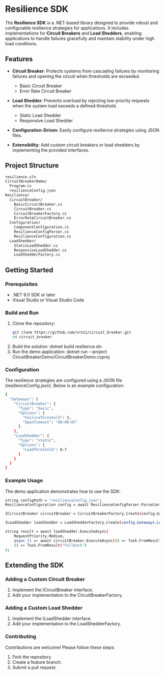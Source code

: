 # Resilience SDK

The **Resilience SDK** is a .NET-based library designed to provide robust and configurable resilience strategies for applications. It includes implementations for **Circuit Breakers** and **Load Shedders**, enabling applications to handle failures gracefully and maintain stability under high load conditions.

## Features

- **Circuit Breaker**: Protects systems from cascading failures by monitoring failures and opening the circuit when thresholds are exceeded.
  - Basic Circuit Breaker
  - Error Rate Circuit Breaker

- **Load Shedder**: Prevents overload by rejecting low-priority requests when the system load exceeds a defined threshold.
  - Static Load Shedder
  - Responsive Load Shedder

- **Configuration-Driven**: Easily configure resilience strategies using JSON files.

- **Extensibility**: Add custom circuit breakers or load shedders by implementing the provided interfaces.

## Project Structure
```bash
resilience.sln 
CircuitBreakerDemo/
  Program.cs 
  resilienceConfig.json 
Resilience/ 
  CircuitBreaker/ 
    BasicCircuitBreaker.cs 
    CircuitBreaker.cs 
    CircuitBreakerFactory.cs 
    ErrorRateCircuitBreaker.cs 
  Configuration/ 
    ComponentConfiguration.cs 
    ResilienceConfigParser.cs 
    ResilienceConfiguration.cs 
  LoadShedder/ 
    StaticLoadShedder.cs 
    ResponsiveLoadShedder.cs 
    LoadShedderFactory.cs
```

## Getting Started

### Prerequisites

- .NET 9.0 SDK or later
- Visual Studio or Visual Studio Code

### Build and Run

1. Clone the repository:
   ```bash
   git clone https://github.com/vrn11/circuit_breaker.git
   cd circuit_breaker
2. Build the solution:
dotnet build resilience.sln
3. Run the demo application:
dotnet run --project CircuitBreakerDemo/CircuitBreakerDemo.csproj

### Configuration
The resilience strategies are configured using a JSON file (resilienceConfig.json). Below is an example configuration:
```bash
{
  "Gateways": {
    "CircuitBreaker": {
      "Type": "basic",
      "Options": {
        "FailureThreshold": 3,
        "OpenTimeout": "00:00:05"
      }
    },
    "LoadShedder": {
      "Type": "static",
      "Options": {
        "LoadThreshold": 0.7
      }
    }
  }
}
```

### Example Usage
The demo application demonstrates how to use the SDK:
```bash
string configPath = "resilienceConfig.json";
ResilienceConfiguration config = await ResilienceConfigParser.ParseConfigurationAsync(configPath);

ICircuitBreaker circuitBreaker = CircuitBreakerFactory.Create(config.Gateways.CircuitBreaker.Type, config.Gateways.CircuitBreaker.Options);

ILoadShedder loadShedder = LoadShedderFactory.Create(config.Gateways.LoadShedder.Type, () => new Random().NextDouble(), config.Gateways.LoadShedder.Options);

string result = await loadShedder.ExecuteAsync(
    RequestPriority.Medium,
    async () => await circuitBreaker.ExecuteAsync(() => Task.FromResult("Success")),
    () => Task.FromResult("Fallback")
);
```

## Extending the SDK
### Adding a Custom Circuit Breaker
1. Implement the ICircuitBreaker interface.
2. Add your implementation to the CircuitBreakerFactory.

### Adding a Custom Load Shedder
1. Implement the ILoadShedder interface.
2. Add your implementation to the LoadShedderFactory.

### Contributing
Contributions are welcome! Please follow these steps:

1. Fork the repository.
2. Create a feature branch.
3. Submit a pull request.
